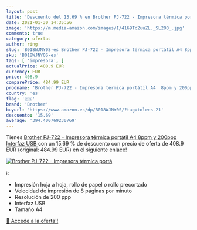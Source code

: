 ```yaml
---
layout: post
title: 'Descuento del 15.69 % en Brother PJ-722 - Impresora térmica portá'
date: 2021-01-30 14:35:56
image: 'https://m.media-amazon.com/images/I/4169Tc2uuZL._SL200_.jpg'
comments: true
category: ofertas
author: ring
slug: 'B018WJNY0S-es Brother PJ-722 - Impresora térmica portátil A4 8ppm y...'
sku: 'B018WJNY0S-es'
tags: [ 'impresora', ]
actualPrice: 408.9 EUR
currency: EUR
price: 408.9
comparePrice: 484.99 EUR
prodname: 'Brother PJ-722 - Impresora térmica portátil A4  8ppm y 200ppp  Interfaz USB '
country: 'es'
flag: '🇪🇸'
brand: 'Brother'
buyurl: 'https://www.amazon.es/dp/B018WJNY0S/?tag=tolees-21'
descuento: '15.69'
average: '394.400769230769'
---
```


Tienes [Brother PJ-722 - Impresora térmica portátil A4  8ppm y 200ppp  Interfaz USB ](https://www.amazon.es/dp/B018WJNY0S/?tag=tolees-21) con un 15.69 % de descuento con precio de oferta de 408.9 EUR (original: 484.99 EUR) en el siguiente enlace!

[![Brother PJ-722 - Impresora térmica portá](https://m.media-amazon.com/images/I/4169Tc2uuZL._SL200_.jpg)](https://www.amazon.es/dp/B018WJNY0S/?tag=tolees-21)

ℹ️:

- Impresión hoja a hoja, rollo de papel o rollo precortado
- Velocidad de impresión de 8 páginas por minuto
- Resolución de 200 ppp
- Interfaz USB
- Tamaño A4

[🛒 Accede a la oferta!!](https://www.amazon.es/dp/B018WJNY0S/?tag=tolees-21)

